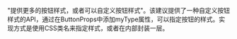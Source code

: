 "提供更多的按钮样式，或者可以自定义按钮样式"。该建议提供了一种自定义按钮样式的API，通过在ButtonProps中添加myType属性，可以指定按钮的样式。实现方式是使用CSS类名来指定样式，或者在内部封装一层。
